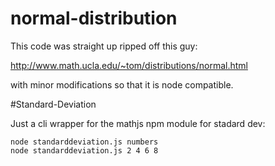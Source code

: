 # normal-distribution
This code was straight up ripped off this guy:

http://www.math.ucla.edu/~tom/distributions/normal.html


with minor modifications so that it is node compatible.

#Standard-Deviation

Just a cli wrapper for the mathjs npm module for stadard dev:

```
node standarddeviation.js numbers
node standarddeviation.js 2 4 6 8
```
